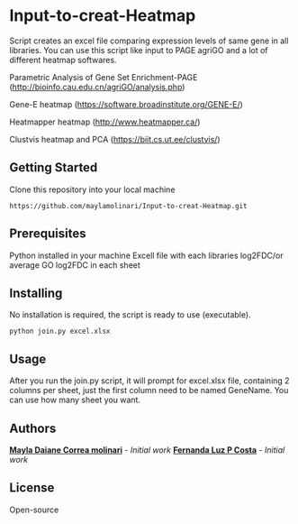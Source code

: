 # Input-to-creat-Heatmap
Script creates an excel file comparing expression levels of  same gene in all libraries. You can use this script like input to PAGE agriGO and a lot of different heatmap softwares.

Parametric Analysis of Gene Set Enrichment-PAGE (http://bioinfo.cau.edu.cn/agriGO/analysis.php)

Gene-E heatmap (https://software.broadinstitute.org/GENE-E/)

Heatmapper heatmap (http://www.heatmapper.ca/)

Clustvis heatmap and PCA (https://biit.cs.ut.ee/clustvis/)

## Getting Started

Clone this repository into your local machine

```
https://github.com/maylamolinari/Input-to-creat-Heatmap.git
```

## Prerequisites

Python installed in your machine
Excell file with each libraries log2FDC/or average GO log2FDC in each sheet 

## Installing

No installation is required, the script is ready to use (executable).

```
python join.py excel.xlsx
```

## Usage

After you run the join.py script, it will prompt for excel.xlsx file, containing 2 columns per sheet, just the first column need to be named GeneName. You can use how many sheet you want.

## Authors

**[Mayla Daiane Correa molinari](https://github.com/maylamolinari)** - *Initial work*
**[Fernanda Luz P Costa](https://github.com/fernandalpcosta)** - *Initial work*

## License

Open-source



